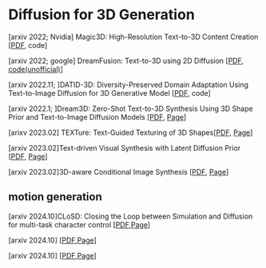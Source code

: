 # Diffusion for 3D Generation

[arxiv 2022; Nvidia] Magic3D: High-Resolution Text-to-3D Content Creation \[[PDF](https://deepimagination.cc/Magic3D/), code\]

[arxiv 2022; google] DreamFusion: Text-to-3D using 2D Diffusion [[PDF](https://dreamfusion3d.github.io/), [code(unofficial)](https://github.com/ashawkey/stable-dreamfusion)]

[arxiv 2022.11; ]DATID-3D: Diversity-Preserved Domain Adaptation Using Text-to-Image Diffusion for 3D Generative Model \[[PDF](https://arxiv.org/pdf/2211.12824.pdf), code\]

[arxiv 2022.1; ]Dream3D: Zero-Shot Text-to-3D Synthesis Using 3D Shape Prior and Text-to-Image Diffusion Models [[PDF](https://arxiv.org/abs/2212.14704), [Page](https://bluestyle97.github.io/dream3d/)]

[arixv 2023.02] TEXTure: Text-Guided Texturing of 3D Shapes[[PDF](https://arxiv.org/abs/2302.01721), [Page](https://texturepaper.github.io/TEXTurePaper/)]

[arxiv 2023.02]Text-driven Visual Synthesis with Latent Diffusion Prior [[PDF](https://arxiv.org/abs/2302.08510), [Page](https://latent-diffusion-prior.github.io/)]

[arxiv 2023.02]3D-aware Conditional Image Synthesis [[PDF](https://arxiv.org/abs/2302.08509), [Page](https://www.cs.cmu.edu/~pix2pix3D/)]


## motion generation 
[arxiv 2024.10]CLoSD: Closing the Loop between Simulation and Diffusion for multi-task character control [[PDF](https://arxiv.org/abs/2410.03441),[Page](https://guytevet.github.io/CLoSD-page/)]


[arxiv 2024.10]   [[PDF](),[Page]()]


[arxiv 2024.10]   [[PDF](),[Page]()]
